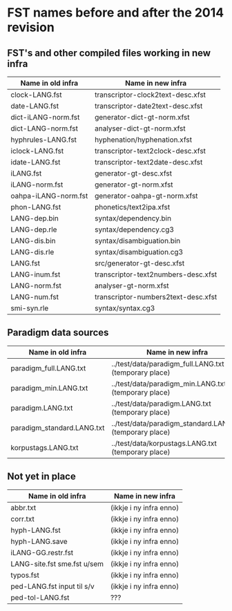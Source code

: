 # FST names before and after the 2014 revision

## FST's and other compiled files working in new infra

|  Name in old infra         | Name in new infra
| --- | --- 
| clock-LANG.fst             | transcriptor-clock2text-desc.xfst
| date-LANG.fst              | transcriptor-date2text-desc.xfst
| dict-iLANG-norm.fst        | generator-dict-gt-norm.xfst
| dict-LANG-norm.fst         | analyser-dict-gt-norm.xfst
| hyphrules-LANG.fst         | hyphenation/hyphenation.xfst
| iclock-LANG.fst            | transcriptor-text2clock-desc.xfst
| idate-LANG.fst             | transcriptor-text2date-desc.xfst
| iLANG.fst                  | generator-gt-desc.xfst
| iLANG-norm.fst             | generator-gt-norm.xfst
| oahpa-iLANG-norm.fst       | generator-oahpa-gt-norm.xfst
| phon-LANG.fst              | phonetics/text2ipa.xfst
| LANG-dep.bin               | syntax/dependency.bin
| LANG-dep.rle               | syntax/dependency.cg3
| LANG-dis.bin               | syntax/disambiguation.bin
| LANG-dis.rle               | syntax/disambiguation.cg3
| LANG.fst                   | src/generator-gt-desc.xfst
| LANG-inum.fst              | transcriptor-text2numbers-desc.xfst
| LANG-norm.fst              | analyser-gt-norm.xfst
| LANG-num.fst               | transcriptor-numbers2text-desc.xfst
| smi-syn.rle                | syntax/syntax.cg3


## Paradigm data sources

|  Name in old infra         | Name in new infra
| --- | --- 
| paradigm_full.LANG.txt     | ../test/data/paradigm_full.LANG.txt (temporary place)
| paradigm_min.LANG.txt      | ../test/data/paradigm_min.LANG.txt (temporary place)
| paradigm.LANG.txt          | ../test/data/paradigm.LANG.txt (temporary place)
| paradigm_standard.LANG.txt | ../test/data/paradigm_standard.LANG.txt (temporary place)
| korpustags.LANG.txt        | ../test/data/korpustags.LANG.txt (temporary place)


## Not yet in place

|  Name in old infra         | Name in new infra
| --- | --- 
| abbr.txt                   | (ikkje i ny infra enno)
| corr.txt                   | (ikkje i ny infra enno)
| hyph-LANG.fst              | (ikkje i ny infra enno)
| hyph-LANG.save             | (ikkje i ny infra enno)
| iLANG-GG.restr.fst         | (ikkje i ny infra enno)
| LANG-site.fst sme.fst u/sem| (ikkje i ny infra enno)
| typos.fst                  | (ikkje i ny infra enno)
| ped-LANG.fst input til s/v | (ikkje i ny infra enno)
| ped-tol-LANG.fst           | ???
